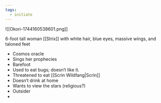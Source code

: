 ```yaml
---
tags:
  - initiate
---
```


![[Okori-1744160538601.png]]

6-foot tall woman [[Strix]] with white hair, blue eyes, massive wings, and taloned feet
* Cosmos oracle
* Sings her prophecies
* Barefoot
* Used to eat bugs; doesn‘t like it.
* Threatened to eat [[Scrin Wildfang|Scrin]] 
* Doesn‘t drink at home
* Wants to view the stars (religious?)
* Outsider
* 
